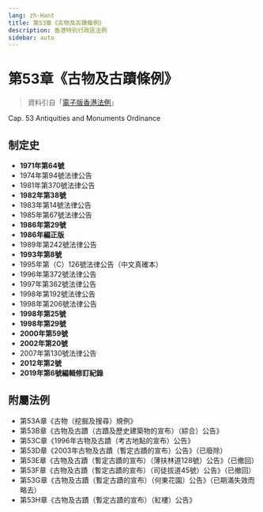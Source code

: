 ```yaml
---
lang: zh-Hant
title: 第53章《古物及古蹟條例》
description: 香港特別行政區法例
sidebar: auto
---
```


# 第53章《古物及古蹟條例》
> 資料引自「[電子版香港法例](https://www.elegislation.gov.hk/)」

Cap. 53 Antiquities and Monuments Ordinance
## 制定史
- **1971年第64號**
- 1974年第94號法律公告
- 1981年第370號法律公告
- **1982年第38號**
- 1983年第14號法律公告
- 1985年第67號法律公告
- **1986年第29號**
- **1986年編正版**
- 1989年第242號法律公告
- **1993年第8號**
- 1995年第（C）126號法律公告（中文真確本）
- 1996年第372號法律公告
- 1997年第362號法律公告
- 1998年第192號法律公告
- 1998年第206號法律公告
- **1998年第25號**
- **1998年第29號**
- **2000年第59號**
- **2002年第20號**
- 2007年第130號法律公告
- **2012年第2號**
- **2019年第6號編輯修訂紀錄**
## 附屬法例
- 第53A章《古物（挖掘及搜尋）規例》
- 第53B章《古物及古蹟（古蹟及歷史建築物的宣布）（綜合）公告》
- 第53C章《1996年古物及古蹟（考古地點的宣布）公告》
- 第53D章《2003年古物及古蹟（暫定古蹟的宣布）公告》（已廢除）
- 第53E章《古物及古蹟（暫定古蹟的宣布）（薄扶林道128號）公告》（已撤回）
- 第53F章《古物及古蹟（暫定古蹟的宣布）（司徒拔道45號）公告》（已撤回）
- 第53G章《古物及古蹟（暫定古蹟的宣布）（何東花園）公告》（已期滿失效而略去）
- 第53H章《古物及古蹟（暫定古蹟的宣布）（紅樓）公告》